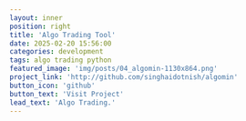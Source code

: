 ```yaml
---
layout: inner
position: right
title: 'Algo Trading Tool'
date: 2025-02-20 15:56:00
categories: development
tags: algo trading python
featured_image: 'img/posts/04_algomin-1130x864.png'
project_link: 'http://github.com/singhaidotnish/algomin'
button_icon: 'github'
button_text: 'Visit Project'
lead_text: 'Algo Trading.'
---
```

